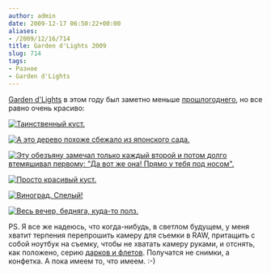 ```yaml
---
author: admin
date: 2009-12-17 06:50:22+00:00
aliases:
- /2009/12/16/714
title: Garden d'Lights 2009
slug: 714
tags:
- Разное
- Garden d'Lights
---
```


[Garden d'Lights](http://www.bellevuebotanical.org/events/fmevents_gardendlights.htm) в этом году был заметно меньше [прошлогоднего](http://blog.not-a-kernel-guy.com/2008/12/10/382), но все равно очень красиво:

[![Таинственный куст.](/2009/12/garden-dlights_1-300x211.jpg)](/2009/12/garden-dlights_1.jpg)

[![А это дерево похоже сбежало из японского сада.](/2009/12/garden-dlights_2-300x173.jpg)](/2009/12/garden-dlights_2.jpg)

[![Эту обезъяну замечал только каждый второй и потом долго втемяшивал первому: "Да вот же она! Прямо у тебя под носом".](/2009/12/garden-dlights_3-300x222.jpg)](/2009/12/garden-dlights_3.jpg)

<!--more-->

[![Просто красивый куст.](/2009/12/garden-dlights_6-300x218.jpg)](/2009/12/garden-dlights_6.jpg)

[![Виноград. Спелый!](/2009/12/garden-dlights_7-300x194.jpg)](/2009/12/garden-dlights_7.jpg)

[![Весь вечер, бедняга, куда-то полз.](/2009/12/garden-dlights_8-300x207.jpg)](/2009/12/garden-dlights_8.jpg)

PS. Я все же надеюсь, что когда-нибудь, в светлом будущем, у меня хватит терпения перепрошить камеру для съемки в RAW, притащить с собой ноутбук на съемку, чтобы не хватать камеру руками, и отснять, как положено, серию [дарков и флетов](http://www.astronomy.ru/forum/index.php/topic,10072.0/topicseen.html). Получатся не снимки, а конфетка. А пока имеем то, что имеем. :-)
